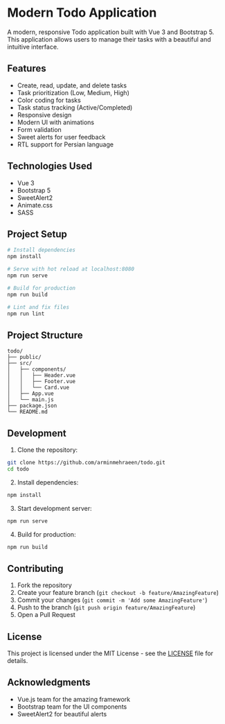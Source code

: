 # Modern Todo Application

A modern, responsive Todo application built with Vue 3 and Bootstrap 5. This application allows users to manage their tasks with a beautiful and intuitive interface.

## Features

- Create, read, update, and delete tasks
- Task prioritization (Low, Medium, High)
- Color coding for tasks
- Task status tracking (Active/Completed)
- Responsive design
- Modern UI with animations
- Form validation
- Sweet alerts for user feedback
- RTL support for Persian language

## Technologies Used

- Vue 3
- Bootstrap 5
- SweetAlert2
- Animate.css
- SASS

## Project Setup

```bash
# Install dependencies
npm install

# Serve with hot reload at localhost:8080
npm run serve

# Build for production
npm run build

# Lint and fix files
npm run lint
```

## Project Structure

```
todo/
├── public/
├── src/
│   ├── components/
│   │   ├── Header.vue
│   │   ├── Footer.vue
│   │   └── Card.vue
│   ├── App.vue
│   └── main.js
├── package.json
└── README.md
```

## Development

1. Clone the repository:
```bash
git clone https://github.com/arminmehraeen/todo.git
cd todo
```

2. Install dependencies:
```bash
npm install
```

3. Start development server:
```bash
npm run serve
```

4. Build for production:
```bash
npm run build
```

## Contributing

1. Fork the repository
2. Create your feature branch (`git checkout -b feature/AmazingFeature`)
3. Commit your changes (`git commit -m 'Add some AmazingFeature'`)
4. Push to the branch (`git push origin feature/AmazingFeature`)
5. Open a Pull Request

## License

This project is licensed under the MIT License - see the [LICENSE](LICENSE) file for details.

## Acknowledgments

- Vue.js team for the amazing framework
- Bootstrap team for the UI components
- SweetAlert2 for beautiful alerts

